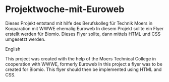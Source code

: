 # Projektwoche-mit-Euroweb  
Dieses Projekt entstand mit hilfe des Berufskolleg für Technik Moers in Kooparation mit WWWE ehemalig Euroweb
In diesem Projekt sollte ein Flyer erstellt werden für Biomio. 
Dieses Flyer sollte, dann mittels HTML und CSS umgesetzt werden.


English

This project was created with the help of the Moers Technical College in cooperation with WWWE, formerly Euroweb
In this project a flyer was to be created for Biomio. 
This flyer should then be implemented using HTML and CSS.
